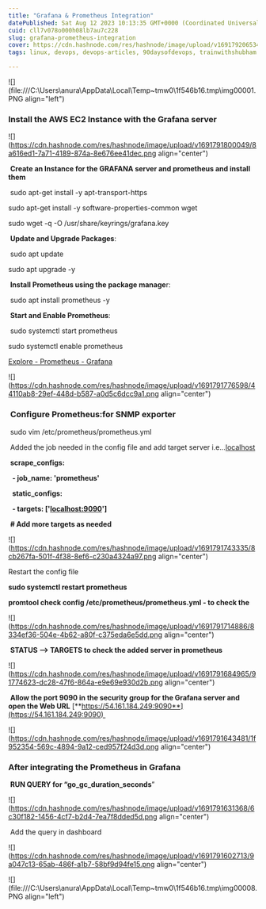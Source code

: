 ```yaml
---
title: "Grafana & Prometheus Integration"
datePublished: Sat Aug 12 2023 10:13:35 GMT+0000 (Coordinated Universal Time)
cuid: cll7v078o000h08lb7au7c228
slug: grafana-prometheus-integration
cover: https://cdn.hashnode.com/res/hashnode/image/upload/v1691792065346/490db34a-a8e2-402a-ab1c-153c60269230.png
tags: linux, devops, devops-articles, 90daysofdevops, trainwithshubham

---
```


![](file:///C:\Users\anura\AppData\Local\Temp\~tmw0\1f546b16.tmp\img00001.PNG align="left")

### **Install the AWS EC2 Instance with the Grafana server**

![](https://cdn.hashnode.com/res/hashnode/image/upload/v1691791800049/8a616ed1-7a71-4189-874a-8e676ee41dec.png align="center")

 **Create an Instance for the GRAFANA server and prometheus and install them**

 sudo apt-get install -y apt-transport-https

sudo apt-get install -y software-properties-common wget

sudo wget -q -O /usr/share/keyrings/grafana.key

 **Update and Upgrade Packages**:

 sudo apt update

sudo apt upgrade -y

 **Install Prometheus using the package manage**r:

 sudo apt install prometheus -y

 **Start and Enable Prometheus**:

 sudo systemctl start prometheus

sudo systemctl enable prometheus

[Explore - Prometheus - Grafana](http://54.161.184.249:3000/explore)

![](https://cdn.hashnode.com/res/hashnode/image/upload/v1691791776598/44110ab8-29ef-448d-b587-a0d5c6dcc9a1.png align="center")

###  **Configure Prometheus**:**for SNMP exporter**

 sudo vim /etc/prometheus/prometheus.yml

 Added the job needed in the config file and add target server i.e...[localhost](http://localhost)

 **scrape\_configs:**

  **- job\_name: 'prometheus'**

  **static\_configs:**

  **- targets: \['**[**localhost:9090**](http://localhost:9090)**'\]**

 **# Add more targets as needed**

![](https://cdn.hashnode.com/res/hashnode/image/upload/v1691791743335/8cb267fa-501f-4f38-8ef6-c230a4324a97.png align="center")

Restart the config file

**sudo systemctl restart prometheus**

**promtool check config /etc/prometheus/prometheus.yml - to check the**

![](https://cdn.hashnode.com/res/hashnode/image/upload/v1691791714886/8334ef36-504e-4b62-a80f-c375eda6e5dd.png align="center")

 **STATUS --&gt; TARGETS to check the added server in prometheus**

![](https://cdn.hashnode.com/res/hashnode/image/upload/v1691791684965/91774623-dc28-47f6-864a-e9e69e930d2b.png align="center")

 **Allow the port 9090 in the security group for the Grafana server and open the Web URL** [**https://54.161.184.249:9090**](https://54.161.184.249:9090) 

![](https://cdn.hashnode.com/res/hashnode/image/upload/v1691791643481/1f952354-569c-4894-9a12-ced957f24d3d.png align="center")

### **After integrating the Prometheus in Grafana**

 **RUN QUERY for “go\_gc\_duration\_seconds**”

![](https://cdn.hashnode.com/res/hashnode/image/upload/v1691791631368/6c30f182-1456-4cf7-b2d4-7ea7f8dded5d.png align="center")

 Add the query in dashboard

![](https://cdn.hashnode.com/res/hashnode/image/upload/v1691791602713/9a047c13-65ab-486f-a1b7-58bf9d94fe15.png align="center")

![](file:///C:\Users\anura\AppData\Local\Temp\~tmw0\1f546b16.tmp\img00008.PNG align="left")